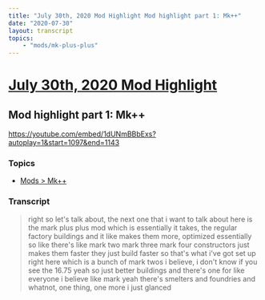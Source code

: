 ```yaml
---
title: "July 30th, 2020 Mod Highlight Mod highlight part 1: Mk++"
date: "2020-07-30"
layout: transcript
topics:
    - "mods/mk-plus-plus"
---
```

# [July 30th, 2020 Mod Highlight](../2020-07-30.md)
## Mod highlight part 1: Mk++
https://youtube.com/embed/1dUNmBBbExs?autoplay=1&start=1097&end=1143

### Topics
* [Mods > Mk++](../topics/mods/mk-plus-plus.md)

### Transcript

> right so let's talk about, the next one that i want to talk about here is the mark plus plus mod which is essentially it takes, the regular factory buildings and it like makes them more, optimized essentially so like there's like mark two mark three mark four constructors just makes them faster they just build faster so that's what i've got set up right here which is a bunch of mark twos i believe, i don't know if you see the 16.75 yeah so just better buildings and there's one for like everyone i believe like mark yeah there's smelters and foundries and whatnot, one thing, one more i just glanced
